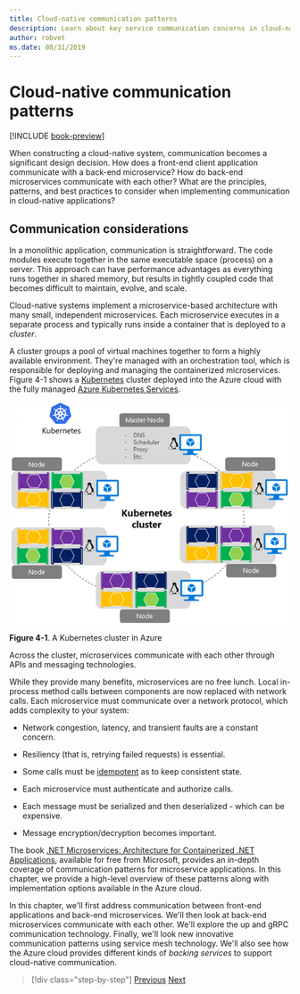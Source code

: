 ```yaml
---
title: Cloud-native communication patterns
description: Learn about key service communication concerns in cloud-native applications
author: robvet
ms.date: 08/31/2019
---
```

# Cloud-native communication patterns

[!INCLUDE [book-preview](../../../includes/book-preview.md)]

When constructing a cloud-native system, communication becomes a significant design decision. How does a front-end client application communicate with a back-end microservice? How do back-end microservices communicate with each other? What are the principles, patterns, and best practices to consider when implementing communication in cloud-native applications?

## Communication considerations

In a monolithic application, communication is straightforward. The code modules execute together in the same executable space (process) on a server. This approach can have performance advantages as everything runs together in shared memory, but results in tightly coupled code that becomes difficult to maintain, evolve, and scale.

Cloud-native systems implement a microservice-based architecture with many small, independent microservices. Each microservice executes in a separate process and typically runs inside a container that is deployed to a *cluster*.

A cluster groups a pool of virtual machines together to form a highly available environment. They're managed with an orchestration tool, which is responsible for deploying and managing the containerized microservices. Figure 4-1 shows a [Kubernetes](https://kubernetes.io) cluster deployed into the Azure cloud with the fully managed [Azure Kubernetes Services](https://docs.microsoft.com/azure/aks/intro-kubernetes).

![A Kubernetes cluster in Azure](./media/kubernetes-cluster-in-azure.png)

**Figure 4-1**. A Kubernetes cluster in Azure

Across the cluster, microservices communicate with each other through APIs and messaging technologies.

While they provide many benefits, microservices are no free lunch. Local in-process method calls between components are now replaced with network calls. Each microservice must communicate over a network protocol, which adds complexity to your system:

- Network congestion, latency, and transient faults are a constant concern.

- Resiliency (that is, retrying failed requests) is essential.

- Some calls must be [idempotent](https://www.restapitutorial.com/lessons/idempotency.html) as to keep consistent state.

- Each microservice must authenticate and authorize calls.

- Each message must be serialized and then deserialized - which can be expensive.

- Message encryption/decryption becomes important.

The book [.NET Microservices: Architecture for Containerized .NET Applications](https://docs.microsoft.com/dotnet/standard/microservices-architecture/), available for free from Microsoft, provides an in-depth coverage of communication patterns for microservice applications. In this chapter, we provide a high-level overview of these patterns along with implementation options available in the Azure cloud.

In this chapter, we'll first address communication between front-end applications and back-end microservices. We'll then look at back-end microservices communicate with each other. We'll explore the up and gRPC communication technology. Finally, we'll look new innovative communication patterns using service mesh technology. We'll also see how the Azure cloud provides different kinds of *backing services* to support cloud-native communication.

>[!div class="step-by-step"]
>[Previous](other-deployment-options.md)
>[Next](front-end-communication.md)
